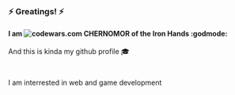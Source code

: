 #
### :zap: Greatings! :zap:  
#### I am ![codewars.com](https://www.codewars.com/users/CHERNOMORGAMES/badges/micro "codewars.com") CHERNOMOR of the Iron Hands :godmode:  

And this is kinda my github profile :mortar_board:  
#
I am interrested in web and game development  
